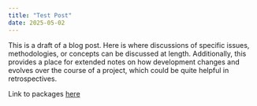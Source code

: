 ```yaml
---
title: "Test Post"
date: 2025-05-02
---
```


This is a draft of a blog post. Here is where discussions of specific issues, methodologies, or concepts can be discussed at length. Additionally, this provides a place for extended notes on how development changes and evolves over the course of a project, which could be quite helpful in retrospectives.

Link to packages [here](https://goldzwjl.github.io/skills-github-pages/packages)
